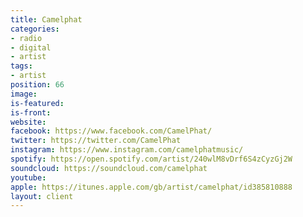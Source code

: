 ```yaml
---
title: Camelphat
categories:
- radio
- digital
- artist
tags:
- artist
position: 66
image: 
is-featured: 
is-front: 
website: 
facebook: https://www.facebook.com/CamelPhat/
twitter: https://twitter.com/CamelPhat
instagram: https://www.instagram.com/camelphatmusic/
spotify: https://open.spotify.com/artist/240wlM8vDrf6S4zCyzGj2W
soundcloud: https://soundcloud.com/camelphat
youtube: 
apple: https://itunes.apple.com/gb/artist/camelphat/id385810888
layout: client
---
```


